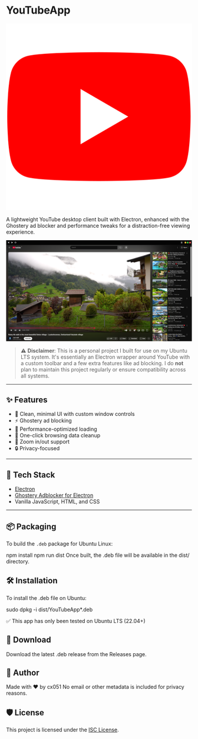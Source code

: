 # YouTubeApp

![Logo](assets/YouTube.svg)

A lightweight YouTube desktop client built with Electron, enhanced with the Ghostery ad blocker and performance tweaks for a distraction-free viewing experience.

![App Screenshot](assets/screenshot.png)

> ⚠️ **Disclaimer**: This is a personal project I built for use on my Ubuntu LTS system. It's essentially an Electron wrapper around YouTube with a custom toolbar and a few extra features like ad blocking. I do **not** plan to maintain this project regularly or ensure compatibility across all systems.

---

## ✨ Features

- 🧭 Clean, minimal UI with custom window controls  
- ⚡ Ghostery ad blocking  
- 🚀 Performance-optimized loading  
- 🧹 One-click browsing data cleanup  
- 🎯 Zoom in/out support  
- 🔒 Privacy-focused

---

## 🧰 Tech Stack

- [Electron](https://www.electronjs.org/)  
- [Ghostery Adblocker for Electron](https://github.com/ghostery/adblocker)  
- Vanilla JavaScript, HTML, and CSS

---

## 📦 Packaging

To build the `.deb` package for Ubuntu Linux:

npm install
npm run dist
Once built, the .deb file will be available in the dist/ directory.

## 🛠️ Installation
To install the .deb file on Ubuntu:

sudo dpkg -i dist/YouTubeApp*.deb

✅ This app has only been tested on Ubuntu LTS (22.04+)

## 📁 Download
Download the latest .deb release from the Releases page.

## 👤 Author
Made with ❤️ by cx051
No email or other metadata is included for privacy reasons.

## 🛡️ License
This project is licensed under the [ISC License](LICENSE).

